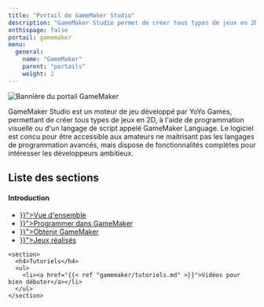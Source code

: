 ```yaml
---
title: "Portail de GameMaker Studio"
description: "GameMaker Studio permet de créer tous types de jeux en 2D, et de les publier sur PC et consoles. Le logiciel est accessible aux débutants tout en étant riche et puissant."
onthispage: false
portail: gamemaker
menu:
  general:
    name: "GameMaker"
    parent: "portails"
    weight: 2
---
```


![Bannière du portail GameMaker](/images/gamemaker/banniere.png)

GameMaker Studio est un moteur de jeu développé par YoYo Games, permettant de créer tous types de jeux en 2D, à l'aide de programmation visuelle ou d'un langage de script appelé GameMaker Language. Le logiciel est concu pour être accessible aux amateurs ne maitrisant pas les langages de programmation avancés, mais dispose de fonctionnalités complètes pour intéresser les développeurs ambitieux.

## Liste des sections

<div id="index-flex-container">
    <section>
        <h4>Introduction</h4>
        <ul>
          <li><a href="{{< ref "gamemaker/introduction.md" >}}">Vue d'ensemble</a></li>
          <li><a href="{{< ref "gamemaker/introduction.md#programmer-dans-gamemaker" >}}">Programmer dans GameMaker</a></li>
          <li><a href="{{< ref "gamemaker/introduction.md#obtenir-gamemaker" >}}">Obtenir GameMaker</a></li>
          <li><a href="{{< ref "gamemaker/introduction.md#jeux-réalisés-avec-gamemaker" >}}">Jeux réalisés</a></li>
        </ul>
    </section>

    <section>
      <h4>Tutoriels</h4>
      <ul>
        <li><a href="{{< ref "gamemaker/tutoriels.md" >}}">Vidéos pour bien débuter</a></li>
      </ul>
    </section>

</div>
